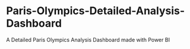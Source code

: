 # Paris-Olympics-Detailed-Analysis-Dashboard
 A Detailed Paris Olympics Analysis Dashboard made with Power BI
